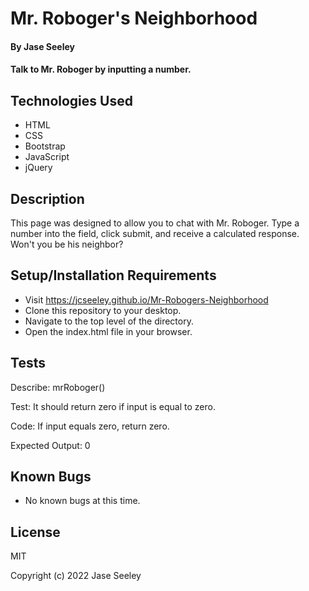 # Mr. Roboger's Neighborhood

#### By Jase Seeley

#### Talk to Mr. Roboger by inputting a number. 

## Technologies Used

* HTML
* CSS
* Bootstrap
* JavaScript
* jQuery

## Description

This page was designed to allow you to chat with Mr. Roboger. Type a number into the field, click submit, and receive a calculated response. Won't you be his neighbor? 

## Setup/Installation Requirements

* Visit https://jcseeley.github.io/Mr-Robogers-Neighborhood
* Clone this repository to your desktop.
* Navigate to the top level of the directory.
* Open the index.html file in your browser.

## Tests

Describe: mrRoboger()

Test: It should return zero if input is equal to zero.

Code: If input equals zero, return zero.

Expected Output: 0

## Known Bugs

* No known bugs at this time.

## License

MIT

Copyright (c) 2022 Jase Seeley